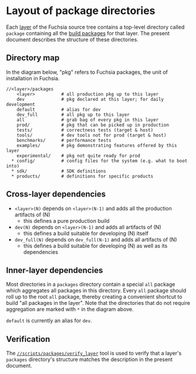 # Layout of package directories

Each [layer](/development/source_code/layers.md) of the Fuchsia source tree
contains a top-level directory called `package` containing all the
[build packages](packages.md) for that layer. The present document describes
the structure of these directories.

## Directory map

In the diagram below, "pkg" refers to Fuchsia packages, the unit of installation
in Fuchsia.

```
//<layer>/packages
    <layer>          # all production pkg up to this layer
    dev              # pkg declared at this layer; for daily development
    default          # alias for dev
    dev_full         # all pkg up to this layer
    all              # grab bag of every pkg in this layer
    prod/            # pkg that can be picked up in production
    tests/           # correctness tests (target & host)
    tools/           # dev tools not for prod (target & host)
    benchmarks/      # performance tests
    examples/        # pkg demonstrating features offered by this layer
    experimental/    # pkg not quite ready for prod
  * config/          # config files for the system (e.g. what to boot into)
  * sdk/             # SDK definitions
  * products/        # definitions for specific products
```

## Cross-layer dependencies

- `<layer>(N)` depends on `<layer>(N-1)` and adds all the production artifacts
  of (N)
  - this defines a pure production build
- `dev(N)` depends on `<layer>(N-1)` and adds all artifacts of (N)
  - this defines a build suitable for developing (N) itself
- `dev_full(N)` depends on `dev_full(N-1)` and adds all artifacts of (N)
  - this defines a build suitable for developing (N) as well as its dependencies

## Inner-layer dependencies

Most directories in a `packages` directory contain a special `all` package which
aggregates all packages in this directory. Every `all` package should roll up to
the root `all` package, thereby creating a convenient shortcut to build "all
packages in the layer".
Note that the directories that do not require aggregation are marked with `*` in
the diagram above.

`default` is currently an alias for `dev`.

## Verification

The [`//scripts/packages/verify_layer`][verify-layer] tool is used to verify
that a layer's `packages` directory's structure matches the description in the
present document.


[verify-layer]: https://fuchsia.googlesource.com/scripts/+/master/packages/README.md

